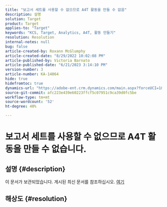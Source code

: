 ```yaml
---
title: "보고서 세트를 사용할 수 없으므로 A4T 활동을 만들 수 없음"
description: 설명
solution: Target
product: Target
applies-to: "Target"
keywords: "KCS, Target, Analytics, A4T, 활동 만들기"
resolution: Resolution
internal-notes: null
bug: false
article-created-by: Roxann McGlumphy
article-created-date: "8/29/2022 10:02:08 PM"
article-published-by: Victoria Barnato
article-published-date: "6/21/2023 3:14:10 PM"
version-number: 3
article-number: KA-14064
hide: true
hidefromtoc: true
dynamics-url: "https://adobe-ent.crm.dynamics.com/main.aspx?forceUCI=1&pagetype=entityrecord&etn=knowledgearticle&id=fc0a3834-e627-ed11-9db1-002248086d3d"
source-git-commit: afc223e439e60223ffcf5c07951c9ca39d0fc5be
workflow-type: tm+mt
source-wordcount: '52'
ht-degree: 40%

---
```


# 보고서 세트를 사용할 수 없으므로 A4T 활동을 만들 수 없습니다.

## 설명 {#description}

이 문서가 보관되었습니다. 게시된 최신 문서를 참조하십시오. [여기](https://experienceleague.adobe.com/search.html#sort=relevancy)

## 해상도 {#resolution}

